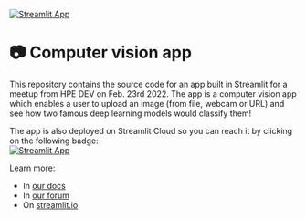 
[![Streamlit App](https://static.streamlit.io/badges/streamlit_badge_black_white.svg)](https://share.streamlit.io/streamlit/hpe-meetup-demo/main)

# 📷 Computer vision app

This repository contains the source code for an app built in Streamlit for a meetup from HPE DEV on Feb. 23rd 2022. The app is a computer vision app which enables a user to upload an image (from file, webcam or URL) and see how two famous deep learning models would classify them!

The app is also deployed on Streamlit Cloud so you can reach it by clicking on the following badge:  
[![Streamlit App](https://static.streamlit.io/badges/streamlit_badge_black_white.svg)](https://share.streamlit.io/streamlit/hpe-meetup-demo/main)

Learn more:
- In [our docs](https://docs.streamlit.io/)
- In [our forum](https://discuss.streamlit.io/)
- On [streamlit.io](https://streamlit.io)
